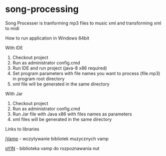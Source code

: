 song-processing
======
		
Song Processer is tranforming mp3 files to music xml and transforming xml to midi


How to run application in Windows 64bit

With IDE
1. Checkout project
2. Run as administrator config.cmd
3. Run IDE and run project (java-8 x86 required)
4. Set program parameters with file names you want to process (file.mp3) in program root directory
5. xml file will be generated in the same directory


With Jar
1. Checkout project
2. Run as administrator config.cmd
3. Run Jar file with Java x86 with files names as parameters 
4. xml files will be generated in the same directory


Links to libraries 

[jVamp](https://code.soundsoftware.ac.uk/projects/jvamp/files) - wczytywanie bibliotek muzycznych vamp

[pYIN](https://code.soundsoftware.ac.uk/projects/pyin) - biblioteka vamp do rozpoznawania nut
